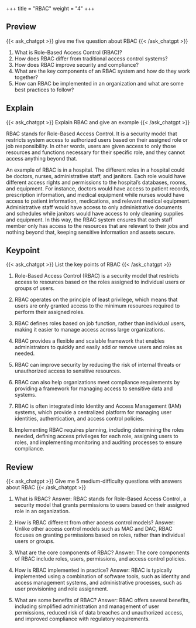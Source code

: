 +++
title = "RBAC"
weight = "4"
+++
## Preview
{{< ask_chatgpt >}}
give me five question about RBAC
{{< /ask_chatgpt >}}

1. What is Role-Based Access Control (RBAC)?
2. How does RBAC differ from traditional access control systems?
3. How does RBAC improve security and compliance?
4. What are the key components of an RBAC system and how do they work together?
5. How can RBAC be implemented in an organization and what are some best practices to follow?   

## Explain
{{< ask_chatgpt >}}
Explain RBAC and give an example
{{< /ask_chatgpt >}}

RBAC stands for Role-Based Access Control. It is a security model that restricts system access to authorized users based on their assigned role or job responsibility. In other words, users are given access to only those resources and functions necessary for their specific role, and they cannot access anything beyond that.

An example of RBAC is in a hospital. The different roles in a hospital could be doctors, nurses, administrative staff, and janitors. Each role would have different access rights and permissions to the hospital’s databases, rooms, and equipment. For instance, doctors would have access to patient records, prescription information, and medical equipment while nurses would have access to patient information, medications, and relevant medical equipment. Administrative staff would have access to only administrative documents and schedules while janitors would have access to only cleaning supplies and equipment. In this way, the RBAC system ensures that each staff member only has access to the resources that are relevant to their jobs and nothing beyond that, keeping sensitive information and assets secure.   

## Keypoint
{{< ask_chatgpt >}}
List the key points of RBAC
{{< /ask_chatgpt >}}

1. Role-Based Access Control (RBAC) is a security model that restricts access to resources based on the roles assigned to individual users or groups of users.

2. RBAC operates on the principle of least privilege, which means that users are only granted access to the minimum resources required to perform their assigned roles.

3. RBAC defines roles based on job function, rather than individual users, making it easier to manage access across large organizations.

4. RBAC provides a flexible and scalable framework that enables administrators to quickly and easily add or remove users and roles as needed.

5. RBAC can improve security by reducing the risk of internal threats or unauthorized access to sensitive resources.

6. RBAC can also help organizations meet compliance requirements by providing a framework for managing access to sensitive data and systems.

7. RBAC is often integrated into Identity and Access Management (IAM) systems, which provide a centralized platform for managing user identities, authentication, and access control policies.

8. Implementing RBAC requires planning, including determining the roles needed, defining access privileges for each role, assigning users to roles, and implementing monitoring and auditing processes to ensure compliance.   

## Review
{{< ask_chatgpt >}}
Give me 5 medium-difficulty questions with answers about RBAC
{{< /ask_chatgpt >}}

1. What is RBAC?
Answer: RBAC stands for Role-Based Access Control, a security model that grants permissions to users based on their assigned role in an organization.

2. How is RBAC different from other access control models?
Answer: Unlike other access control models such as MAC and DAC, RBAC focuses on granting permissions based on roles, rather than individual users or groups.

3. What are the core components of RBAC?
Answer: The core components of RBAC include roles, users, permissions, and access control policies.

4. How is RBAC implemented in practice?
Answer: RBAC is typically implemented using a combination of software tools, such as identity and access management systems, and administrative processes, such as user provisioning and role assignment.

5. What are some benefits of RBAC?
Answer: RBAC offers several benefits, including simplified administration and management of user permissions, reduced risk of data breaches and unauthorized access, and improved compliance with regulatory requirements.   

